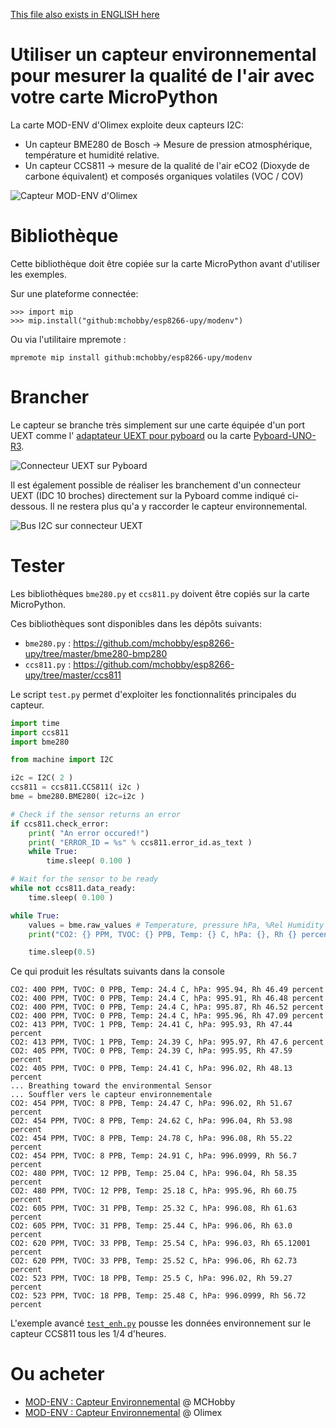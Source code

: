 [This file also exists in ENGLISH here](readme_ENG.md)

# Utiliser un capteur environnemental pour mesurer la qualité de l'air avec votre carte MicroPython

La carte MOD-ENV d'Olimex exploite deux capteurs I2C:
* Un capteur BME280 de Bosch -> Mesure de pression atmosphérique, température et humidité relative.
* Un capteur CCS811 -> mesure de la qualité de l'air eCO2 (Dioxyde de carbone équivalent) et composés organiques volatiles (VOC / COV)

![Capteur MOD-ENV d'Olimex](docs/_static/modenv.jpg)

# Bibliothèque

Cette bibliothèque doit être copiée sur la carte MicroPython avant d'utiliser les exemples.

Sur une plateforme connectée:

```
>>> import mip
>>> mip.install("github:mchobby/esp8266-upy/modenv")
```

Ou via l'utilitaire mpremote :

```
mpremote mip install github:mchobby/esp8266-upy/modenv
```

# Brancher
Le capteur se branche très simplement sur une carte équipée d'un port UEXT comme l' [adaptateur UEXT pour pyboard](https://github.com/mchobby/pyboard-driver/tree/master/UEXT) ou la carte [Pyboard-UNO-R3](https://shop.mchobby.be/fr/nouveaute/1745-adaptateur-pyboard-vers-uno-r3-extra-3232100017450.html).

![Connecteur UEXT sur Pyboard](docs/_static/uext-breakout.jpg)

Il est également possible de réaliser les branchement d'un connecteur UEXT (IDC 10 broches) directement sur la Pyboard comme indiqué ci-dessous. Il ne restera plus qu'a y raccorder le capteur environnemental.

![Bus I2C sur connecteur UEXT](docs/_static/modenv-to-pyboard.jpg)

# Tester
Les bibliothèques `bme280.py` et `ccs811.py` doivent être copiés sur la carte MicroPython.

Ces bibliothèques sont disponibles dans les dépôts suivants:
* `bme280.py` : https://github.com/mchobby/esp8266-upy/tree/master/bme280-bmp280
* `ccs811.py` : https://github.com/mchobby/esp8266-upy/tree/master/ccs811

Le script `test.py` permet d'exploiter les fonctionnalités principales du capteur.

``` Python
import time
import ccs811
import bme280

from machine import I2C

i2c = I2C( 2 )
ccs811 = ccs811.CCS811( i2c )
bme = bme280.BME280( i2c=i2c )

# Check if the sensor returns an error
if ccs811.check_error:
	print( "An error occured!")
	print( "ERROR_ID = %s" % ccs811.error_id.as_text )
	while True:
		time.sleep( 0.100 )

# Wait for the sensor to be ready
while not ccs811.data_ready:
	time.sleep( 0.100 )

while True:
	values = bme.raw_values # Temperature, pressure hPa, %Rel Humidity
	print("CO2: {} PPM, TVOC: {} PPB, Temp: {} C, hPa: {}, Rh {} percent".format(ccs811.eco2, ccs811.tvoc, values[0], values[1], values[2]) )

	time.sleep(0.5)
```

Ce qui produit les résultats suivants dans la console

```
CO2: 400 PPM, TVOC: 0 PPB, Temp: 24.4 C, hPa: 995.94, Rh 46.49 percent
CO2: 400 PPM, TVOC: 0 PPB, Temp: 24.4 C, hPa: 995.91, Rh 46.48 percent
CO2: 400 PPM, TVOC: 0 PPB, Temp: 24.4 C, hPa: 995.87, Rh 46.52 percent
CO2: 400 PPM, TVOC: 0 PPB, Temp: 24.4 C, hPa: 995.96, Rh 47.09 percent
CO2: 413 PPM, TVOC: 1 PPB, Temp: 24.41 C, hPa: 995.93, Rh 47.44 percent
CO2: 413 PPM, TVOC: 1 PPB, Temp: 24.39 C, hPa: 995.97, Rh 47.6 percent
CO2: 405 PPM, TVOC: 0 PPB, Temp: 24.39 C, hPa: 995.95, Rh 47.59 percent
CO2: 405 PPM, TVOC: 0 PPB, Temp: 24.41 C, hPa: 996.02, Rh 48.13 percent
... Breathing toward the environmental Sensor
... Souffler vers le capteur environnementale
CO2: 454 PPM, TVOC: 8 PPB, Temp: 24.47 C, hPa: 996.02, Rh 51.67 percent
CO2: 454 PPM, TVOC: 8 PPB, Temp: 24.62 C, hPa: 996.04, Rh 53.98 percent
CO2: 454 PPM, TVOC: 8 PPB, Temp: 24.78 C, hPa: 996.08, Rh 55.22 percent
CO2: 454 PPM, TVOC: 8 PPB, Temp: 24.91 C, hPa: 996.0999, Rh 56.7 percent
CO2: 480 PPM, TVOC: 12 PPB, Temp: 25.04 C, hPa: 996.04, Rh 58.35 percent
CO2: 480 PPM, TVOC: 12 PPB, Temp: 25.18 C, hPa: 995.96, Rh 60.75 percent
CO2: 605 PPM, TVOC: 31 PPB, Temp: 25.32 C, hPa: 996.08, Rh 61.63 percent
CO2: 605 PPM, TVOC: 31 PPB, Temp: 25.44 C, hPa: 996.06, Rh 63.0 percent
CO2: 620 PPM, TVOC: 33 PPB, Temp: 25.54 C, hPa: 996.03, Rh 65.12001 percent
CO2: 620 PPM, TVOC: 33 PPB, Temp: 25.52 C, hPa: 996.06, Rh 62.73 percent
CO2: 523 PPM, TVOC: 18 PPB, Temp: 25.5 C, hPa: 996.02, Rh 59.27 percent
CO2: 523 PPM, TVOC: 18 PPB, Temp: 25.48 C, hPa: 996.0999, Rh 56.72 percent
```

L'exemple avancé [`test_enh.py`](examples/test_enh.py) pousse les données environnement sur le capteur CCS811 tous les 1/4 d'heures.

# Ou acheter
* [MOD-ENV : Capteur Environnemental](https://shop.mchobby.be/fr/uext/1780-capteur-environnementale-tout-en-un-bme280-ccs811-3232100017801.html) @ MCHobby
* [MOD-ENV : Capteur Environnemental](https://www.olimex.com/Products/Modules/Sensors/MOD-ENV/open-source-hardware) @ Olimex
